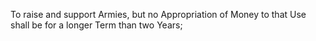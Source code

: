 To raise and support Armies, but no Appropriation of Money to that Use shall be for a longer Term than two Years;
